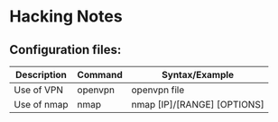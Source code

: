 # Hacking Notes  

## Configuration files: 
|Description                | Command                         |Syntax/Example                 |
|----------------|-------------------------------|-----------------------------|
| Use of VPN | openvpn           |openvpn file            |
| Use of nmap | nmap           | nmap [IP]/[RANGE] [OPTIONS]            |
